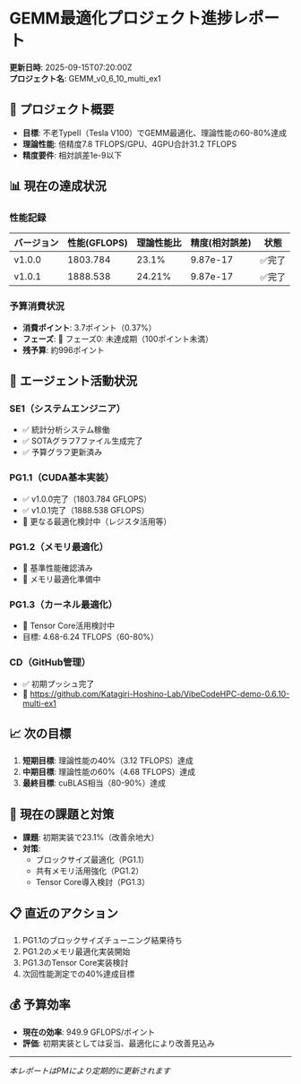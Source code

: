 # GEMM最適化プロジェクト進捗レポート

**更新日時**: 2025-09-15T07:20:00Z  
**プロジェクト名**: GEMM_v0_6_10_multi_ex1

## 🎯 プロジェクト概要
- **目標**: 不老TypeII（Tesla V100）でGEMM最適化、理論性能の60-80%達成
- **理論性能**: 倍精度7.8 TFLOPS/GPU、4GPU合計31.2 TFLOPS
- **精度要件**: 相対誤差1e-9以下

## 📊 現在の達成状況

### 性能記録
| バージョン | 性能(GFLOPS) | 理論性能比 | 精度(相対誤差) | 状態 |
|-----------|-------------|-----------|---------------|------|
| v1.0.0 | 1803.784 | 23.1% | 9.87e-17 | ✅完了 |
| v1.0.1 | 1888.538 | 24.21% | 9.87e-17 | ✅完了 |

### 予算消費状況
- **消費ポイント**: 3.7ポイント（0.37%）
- **フェーズ**: 🔵 フェーズ0: 未達成期（100ポイント未満）
- **残予算**: 約996ポイント

## 👥 エージェント活動状況

### SE1（システムエンジニア）
- ✅ 統計分析システム稼働
- ✅ SOTAグラフ7ファイル生成完了
- ✅ 予算グラフ更新済み

### PG1.1（CUDA基本実装）
- ✅ v1.0.0完了（1803.784 GFLOPS）
- ✅ v1.0.1完了（1888.538 GFLOPS）
- 🔄 更なる最適化検討中（レジスタ活用等）

### PG1.2（メモリ最適化）
- 🔄 基準性能確認済み
- 🔄 メモリ最適化準備中

### PG1.3（カーネル最適化）
- 🔄 Tensor Core活用検討中
- 目標: 4.68-6.24 TFLOPS（60-80%）

### CD（GitHub管理）
- ✅ 初期プッシュ完了
- 🔗 https://github.com/Katagiri-Hoshino-Lab/VibeCodeHPC-demo-0.6.10-multi-ex1

## 📈 次の目標
1. **短期目標**: 理論性能の40%（3.12 TFLOPS）達成
2. **中期目標**: 理論性能の60%（4.68 TFLOPS）達成
3. **最終目標**: cuBLAS相当（80-90%）達成

## 🔄 現在の課題と対策
- **課題**: 初期実装で23.1%（改善余地大）
- **対策**: 
  - ブロックサイズ最適化（PG1.1）
  - 共有メモリ活用強化（PG1.2）
  - Tensor Core導入検討（PG1.3）

## 📋 直近のアクション
1. PG1.1のブロックサイズチューニング結果待ち
2. PG1.2のメモリ最適化実装開始
3. PG1.3のTensor Core実装検討
4. 次回性能測定での40%達成目標

## 💰 予算効率
- **現在の効率**: 949.9 GFLOPS/ポイント
- **評価**: 初期実装としては妥当、最適化により改善見込み

---
*本レポートはPMにより定期的に更新されます*